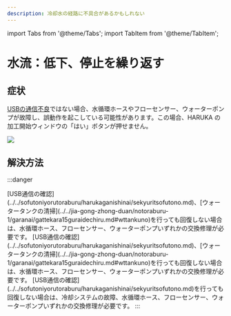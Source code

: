 ```yaml
---
description: 冷却水の経路に不具合があるかもしれない
---
```


import Tabs from '@theme/Tabs';
import TabItem from '@theme/TabItem';


# 水流：低下、停止を繰り返す

## 症状

[USBの通信不良](../../sofutoniyorutoraburu/harukaganishinai/sekyuritsofutono.md)ではない場合、水循環ホースやフローセンサー、ウォーターポンプが故障し、誤動作を起こしている可能性があります。この場合、HARUKA の加工開始ウィンドウの「はい」ボタンが押せません。

![](/assets/img20191021\_02.png)

## 解決方法

:::danger
<Tabs>

<TabItem value="HAJIME" label="HAJIME">
[USB通信の確認](../../sofutoniyorutoraburu/harukaganishinai/sekyuritsofutono.md)、[ウォータータンクの清掃](../../jia-gong-zhong-duan/notoraburu-1/garanai/gattekara15guraidechiru.md#wttankuno)を行っても回復しない場合は、水循環ホース、フローセンサー、ウォーターポンプいずれかの交換修理が必要です。
</TabItem>

<TabItem value="HAJIME CL1" label="HAJIME CL1">
[USB通信の確認](../../sofutoniyorutoraburu/harukaganishinai/sekyuritsofutono.md)、[ウォータータンクの清掃](../../jia-gong-zhong-duan/notoraburu-1/garanai/gattekara15guraidechiru.md#wttankuno)を行っても回復しない場合は、水循環ホース、フローセンサー、ウォーターポンプいずれかの交換修理が必要です。
</TabItem>

<TabItem value="HAJIME CL1 PLUS" label="HAJIME CL1 PLUS">
[USB通信の確認](../../sofutoniyorutoraburu/harukaganishinai/sekyuritsofutono.md)を行っても回復しない場合は、冷却システムの故障、水循環ホース、フローセンサー、ウォーターポンプいずれかの交換修理が必要です。
</TabItem>

</Tabs>
:::
